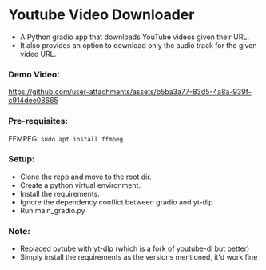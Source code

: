 # Youtube Video Downloader
- A Python gradio app that downloads YouTube videos given their URL.
- It also provides an option to download only the audio track for the given video URL.

### Demo Video:
https://github.com/user-attachments/assets/b5ba3a77-83d5-4a8a-939f-c914dee08665

### Pre-requisites:
FFMPEG:
`sudo apt install ffmpeg`

### Setup:
- Clone the repo and move to the root dir.
- Create a python virtual environment.
- Install the requirements.
- Ignore the dependency conflict between gradio and yt-dlp
- Run main_gradio.py

### Note:
- Replaced pytube with yt-dlp (which is a fork of youtube-dl but better)
- Simply install the requirements as the versions mentioned, it'd work fine